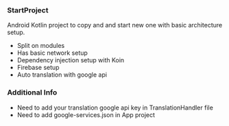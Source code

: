 ### StartProject

Android Kotlin project to copy and and start new one with basic architecture setup.
- Split on modules
- Has basic network setup
- Dependency injection setup with Koin
- Firebase setup
- Auto translation with google api

### Additional Info
- Need to add your translation google api key in TranslationHandler file
- Need to add google-services.json in App project

